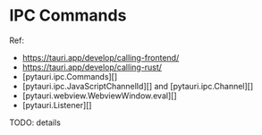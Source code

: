 # IPC Commands

Ref:

- <https://tauri.app/develop/calling-frontend/>
- <https://tauri.app/develop/calling-rust/>
- [pytauri.ipc.Commands][]
- [pytauri.ipc.JavaScriptChannelId][] and [pytauri.ipc.Channel][]
- [pytauri.webview.WebviewWindow.eval][]
- [pytauri.Listener][]

TODO: details
